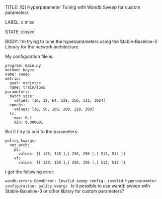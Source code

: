 TITLE:
[Q] Hyperparameter Tuning with Wandb Sweep for custom parameters

LABEL:
c:misc

STATE:
closed

BODY:
I'm trying to tune the hyperparameters using the Stable-Baseline-3 Library for the network architecture.

My configuration file is:

```
program: main.py
method: bayes
name: sweep
metric:
  goal: minimize
  name: train/loss
parameters:
  batch_size:
    values: [16, 32, 64, 128, 256, 512, 1024]
  epochs:
    values: [20, 50, 100, 200, 250, 300]
  lr:
    max: 0.1
    min: 0.000001
```

But if I try to add to the parameters:

```
policy_kwargs:
  net_arch:
    pi:
      values: [[ 128, 128 ],[ 256, 256 ],[ 512, 512 ]]
    vf:
      values: [[ 128, 128 ],[ 256, 256 ],[ 512, 512 ]]
```

I got the following error:

`wandb.errors.CommError: Invalid sweep config: invalid hyperparameter configuration: policy_kwargs
`
Is it possible to use wandb sweep with Stable-Baseline-3 or other library for custom parameters?


